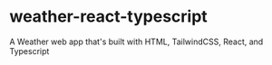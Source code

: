 # weather-react-typescript
A Weather web app that's built with HTML, TailwindCSS, React, and Typescript
